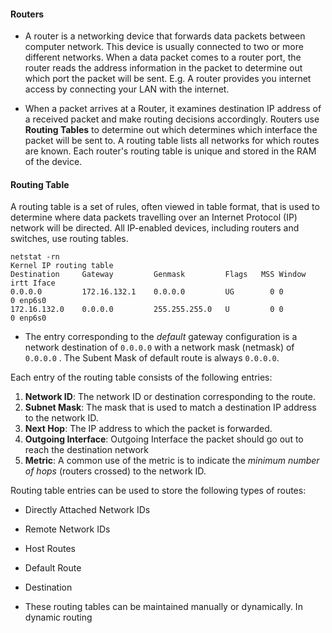 #### Routers
- A router is a networking device that forwards data packets between computer network. This device is usually connected to two or more different networks. When a data packet comes to a router port, the router reads the address information in the packet to determine out which port the packet will be sent.
  E.g. A  router provides you internet access by connecting your LAN with the internet.

- When a packet arrives at a Router, it examines destination IP address of a received packet and make routing decisions accordingly. Routers use **Routing Tables** to determine out which determines which interface the packet will be sent to. A routing table lists all networks for which routes are known. Each router's routing table is unique and stored in the RAM of the device.

#### Routing Table
A routing table is a set of rules, often viewed in table format, that is used to determine where data packets travelling over an Internet Protocol (IP) network will be directed. All IP-enabled devices, including routers and switches, use  routing tables.

```
netstat -rn
Kernel IP routing table
Destination     Gateway         Genmask         Flags   MSS Window  irtt Iface
0.0.0.0         172.16.132.1    0.0.0.0         UG        0 0          0 enp6s0
172.16.132.0    0.0.0.0         255.255.255.0   U         0 0          0 enp6s0
```

- The entry corresponding to the *default* gateway configuration is a network destination of `0.0.0.0` with a network mask (netmask) of  `0.0.0.0` . The Subent Mask of default route is always  `0.0.0.0`.

Each entry of the routing table consists of the following entries:

1. **Network ID**: The network ID or destination corresponding to the route.
2. **Subnet Mask**: The mask that is used to match a destination IP address to the network ID.
3. **Next Hop**: The IP address to which the packet is forwarded.
4. **Outgoing Interface**: Outgoing Interface the packet should go out to reach the destination network
5. **Metric**: A common use of the metric is to indicate the *minimum number of hops* (routers crossed) to the network ID.

Routing table entries can be used to store the following types of routes:

- Directly Attached Network IDs
- Remote Network IDs
- Host Routes
- Default Route
- Destination

- These routing tables can be maintained manually or dynamically. In dynamic routing 